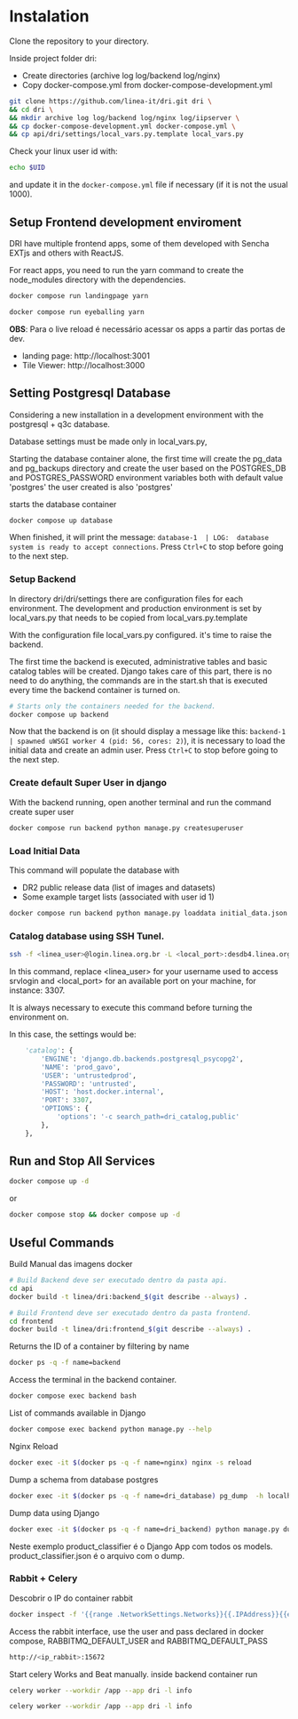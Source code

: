 # Instalation

Clone the repository to your directory. 

Inside project folder dri:
- Create directories (archive log log/backend log/nginx)
- Copy docker-compose.yml from docker-compose-development.yml

```bash
git clone https://github.com/linea-it/dri.git dri \
&& cd dri \
&& mkdir archive log log/backend log/nginx log/iipserver \
&& cp docker-compose-development.yml docker-compose.yml \
&& cp api/dri/settings/local_vars.py.template local_vars.py
```

Check your linux user id with: 

```bash
echo $UID
```
and update it in the `docker-compose.yml` file if necessary (if it is not the usual 1000). 


## Setup Frontend development enviroment

DRI have multiple frontend apps, some of them developed with Sencha EXTjs and others with ReactJS.

For react apps, you need to run the yarn command to create the node_modules directory with the dependencies.

```bash
docker compose run landingpage yarn
```

```bash
docker compose run eyeballing yarn
```

**OBS**: Para o live reload é necessário acessar os apps a partir das portas de dev. 
- landing page: http://localhost:3001
- Tile Viewer: http://localhost:3000

## Setting Postgresql Database

Considering a new installation in a development environment with the postgresql + q3c database.

Database settings must be made only in local_vars.py,

Starting the database container alone, the first time will create the pg_data and pg_backups directory and create the user based on the POSTGRES_DB and POSTGRES_PASSWORD environment variables both with default value 'postgres' the user created is also 'postgres'

starts the database container

```bash
docker compose up database
```

When finished, it will print the message: `database-1  | LOG:  database system is ready to accept connections`. Press `Ctrl+C` to stop before going to the next step. 

### Setup Backend

In directory dri/dri/settings there are configuration files for each environment.
The development and production environment is set by local_vars.py that needs to be copied from local_vars.py.template

With the configuration file local_vars.py configured. it's time to raise the backend.

The first time the backend is executed, administrative tables and basic catalog tables will be created.
Django takes care of this part, there is no need to do anything, the commands are in the start.sh that is executed every time the backend container is turned on.

```bash
# Starts only the containers needed for the backend.
docker compose up backend
```

Now that the backend is on (it should display a message like this: `backend-1  | spawned uWSGI worker 4 (pid: 56, cores: 2)`), it is necessary to load the initial data and create an admin user. Press `Ctrl+C` to stop before going to the next step.  

### Create default Super User in django

With the backend running, open another terminal and run the command create super user

```bash
docker compose run backend python manage.py createsuperuser
```

### Load Initial Data

This command will populate the database with
- DR2 public release data (list of images and datasets)
- Some example target lists (associated with user id 1)

```bash
docker compose run backend python manage.py loaddata initial_data.json
```

### Catalog database using SSH Tunel.

```bash
ssh -f <linea_user>@login.linea.org.br -L <local_port>:desdb4.linea.org.br:5432 -N
```
In this command, replace <linea_user> for your username used to access srvlogin and <local_port> for an available port on your machine, for instance: 3307. 

It is always necessary to execute this command before turning the environment on. 

In this case, the settings would be:  
```python
    'catalog': {
        'ENGINE': 'django.db.backends.postgresql_psycopg2',
        'NAME': 'prod_gavo',
        'USER': 'untrustedprod',
        'PASSWORD': 'untrusted',
        'HOST': 'host.docker.internal',
        'PORT': 3307,
        'OPTIONS': {
            'options': '-c search_path=dri_catalog,public'
        },
    },
```
## Run and Stop All Services

```bash
docker compose up -d
```

or

```bash
docker compose stop && docker compose up -d
```

## Useful Commands

Build Manual das imagens docker
```bash
# Build Backend deve ser executado dentro da pasta api.
cd api
docker build -t linea/dri:backend_$(git describe --always) .

# Build Frontend deve ser executado dentro da pasta frontend.
cd frontend
docker build -t linea/dri:frontend_$(git describe --always) .
```

Returns the ID of a container by filtering by name

```bash
docker ps -q -f name=backend
```

Access the terminal in the backend container.

```bash
docker compose exec backend bash
```

List of commands available in Django

```bash
docker compose exec backend python manage.py --help
```

Nginx Reload

```bash
docker exec -it $(docker ps -q -f name=nginx) nginx -s reload
```

Dump a schema from database postgres

```bash
docker exec -it $(docker ps -q -f name=dri_database) pg_dump  -h localhost -U postgres -n 'gaia' postgres > /data/gaia_dump.sql
```

Dump data using Django

```bash
docker exec -it $(docker ps -q -f name=dri_backend) python manage.py dumpdata product_classifier --indent 2 > product_classifier.json
```

Neste exemplo product_classifier é o Django App com todos os models. product_classifier.json é o arquivo com o dump.

### Rabbit + Celery

Descobrir o IP do container rabbit

```bash
docker inspect -f '{{range .NetworkSettings.Networks}}{{.IPAddress}}{{end}}' $(docker ps -q -f name=rabbit)
```

Access the rabbit interface, use the user and pass declared in docker compose, RABBITMQ_DEFAULT_USER and RABBITMQ_DEFAULT_PASS

```bash
http://<ip_rabbit>:15672
```

Start celery Works and Beat manually. inside backend container run

```bash
celery worker --workdir /app --app dri -l info

celery worker --workdir /app --app dri -l info
```
